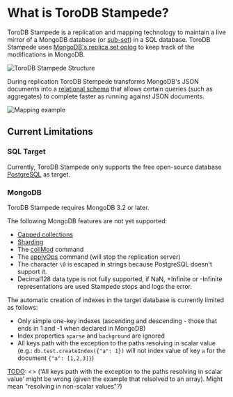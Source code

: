 <h1>What is ToroDB Stampede?</h1>

ToroDB Stampede is a replication and mapping technology to maintain a live mirror of a MongoDB database (or [sub-set](configuration/replication-exclusion.md)) in a SQL database. ToroDB Stampede uses [MongoDB's replica set oplog](https://docs.mongodb.com/manual/core/replica-set-oplog/) to keep track of the modifications in MongoDB.


![ToroDB Stampede Structure](images/toro_stampede_structure.jpg)

During replication ToroDB Stempede transforms MongoDB's JSON documents into a [relational schema](relational-schema) that allows certain queries (such as aggregates) to complete faster as running against JSON documents.

![Mapping example](images/toro_stampede_mapping.jpg)


## Current Limitations

### SQL Target

Currently, ToroDB Stampede only supports the free open-source database [PostgreSQL](https://www.postgresql.org/) as target.

### MongoDB

ToroDB Stampede requires MongoDB 3.2 or later.

The following MongoDB features are not yet supported:

* [Capped collections](https://docs.mongodb.com/manual/core/capped-collections/)
* [Sharding](https://docs.mongodb.com/manual/sharding/)
* The [collMod](https://docs.mongodb.com/manual/reference/command/collMod/) command
* The [applyOps](https://docs.mongodb.com/manual/reference/command/applyOps/) command (will stop the replication server)
* The character `\0` is escaped in strings because PostgreSQL doesn't support it.
* Decimal128 data type is not fully supported, if NaN, +Infinite or -Infinite representations are used Stampede stops and logs the error.

The automatic creation of indexes in the target database is currently limited as follows:

* Only simple one-key indexes (ascending and descending - those that ends in 1 and -1 when declared in MongoDB)
* Index properties `sparse` and `background` are ignored
* All keys path with the exception to the paths resolving in scalar value (e.g.: `db.test.createIndex({"a": 1})` will not index value of key `a` for the document `{"a": [1,2,3]}`)


[TODO]: <> ('All keys path with the exception to the paths resolving in scalar value' might be wrong (given the example that relsolved to an array). Might mean "resolving in non-scalar values"?)

[TODO]: <> (Which PostreSQL version is required?)

[TODO]: <> (not supported types, we need a list)

[Versions]: <> (this section doesn't make any sense currently)

[Documentation conventions]: <> (we have no time right now for this section)
